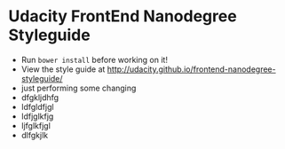# Udacity FrontEnd Nanodegree Styleguide

* Run `bower install` before working on it!
* View the style guide at http://udacity.github.io/frontend-nanodegree-styleguide/
* just performing some changing
* dfgkljdhfg
* ldfgldfjgl
* ldfjglkfjg
* ljfglkfjgl
* dlfgkjlk
